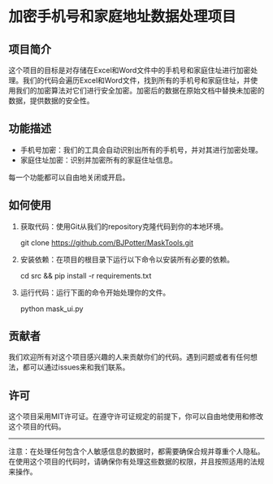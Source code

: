 # 加密手机号和家庭地址数据处理项目

## 项目简介

这个项目的目标是对存储在Excel和Word文件中的手机号和家庭住址进行加密处理。我们的代码会遍历Excel和Word文件，找到所有的手机号和家庭住址，并使用我们的加密算法对它们进行安全加密。加密后的数据在原始文档中替换未加密的数据，提供数据的安全性。

## 功能描述

* 手机号加密：我们的工具会自动识别出所有的手机号，并对其进行加密处理。
* 家庭住址加密：识别并加密所有的家庭住址信息。

每一个功能都可以自由地关闭或开启。

## 如何使用

1. 获取代码：使用Git从我们的repository克隆代码到你的本地环境。

   
   git clone https://github.com/BJPotter/MaskTools.git
   

2. 安装依赖：在项目的根目录下运行以下命令以安装所有必要的依赖。

   cd src && pip install -r requirements.txt
   

3. 运行代码：运行下面的命令开始处理你的文件。

   
   python mask_ui.py
   
   

## 贡献者

我们欢迎所有对这个项目感兴趣的人来贡献你们的代码。遇到问题或者有任何想法，都可以通过issues来和我们联系。

## 许可

这个项目采用MIT许可证。在遵守许可证规定的前提下，你可以自由地使用和修改这个项目的代码。

----
注意：在处理任何包含个人敏感信息的数据时，都需要确保合规并尊重个人隐私。在使用这个项目的代码时，请确保你有处理这些数据的权限，并且按照适用的法规来操作。
